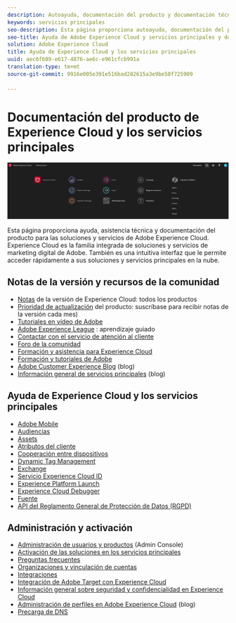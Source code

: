 ```yaml
---
description: Autoayuda, documentación del producto y documentación técnica para Adobe Experience Cloud. Experience Cloud es la familia integrada de soluciones y servicios de marketing digital de Adobe.
keywords: servicios principales
seo-description: Esta página proporciona autoayuda, documentación del producto y documentación técnica para Experience Cloud.
seo-title: Ayuda de Adobe Experience Cloud y servicios principales y documentación del producto.
solution: Adobe Experience Cloud
title: Ayuda de Experience Cloud y los servicios principales
uuid: aec6f689-e617-4876-ae6c-e961cfcb991a
translation-type: tm+mt
source-git-commit: 9916e005e391e516bad282615a3e9be58f725909

---
```



# Documentación del producto de Experience Cloud y los servicios principales

![Experience Cloud](assets/banner.png)

Esta página proporciona ayuda, asistencia técnica y documentación del producto para las soluciones y servicios de Adobe Experience Cloud. Experience Cloud es la familia integrada de soluciones y servicios de marketing digital de Adobe. También es una intuitiva interfaz que le permite acceder rápidamente a sus soluciones y servicios principales en la nube.

## Notas de la versión y recursos de la comunidad

* [Notas](https://docs.adobe.com/content/help/en/release-notes/experience-cloud/current.html) de la versión de Experience Cloud: todos los productos
* [Prioridad de actualización](https://www.adobe.com/subscription/priority-product-update.html) del producto: suscríbase para recibir notas de la versión cada mes)
* [Tutoriales en vídeo de Adobe](https://docs.adobe.com/content/help/en/core-services-learn/tutorials/overview.html)
* [Adobe Experience League](https://landing.adobe.com/experience-league/) : aprendizaje guiado
* [Contactar con el servicio de atención al cliente](https://helpx.adobe.com/contact/enterprise-support.ec.html)
* [Foro de la comunidad](https://forums.adobe.com/community/experience-cloud)
* [Formación y asistencia para Experience Cloud](https://helpx.adobe.com/support/experience-cloud.html)
* [Formación y tutoriales de Adobe](https://helpx.adobe.com/learning.html?promoid=KAUDK)
* [Adobe Customer Experience Blog](https://theblog.adobe.com/customer-experience/) (blog)
* [Información general de servicios principales](https://theblog.adobe.com/part-2-capturing-leveraging-consumer-behavior-adobe-marketing-cloud/) (blog)

## Ayuda de Experience Cloud y los servicios principales

* [Adobe Mobile](https://docs.adobe.com/content/help/en/mobile-services/using/home.html)
* [Audiencias](https://docs.adobe.com/content/help/en/core-services/interface/audiences/audience-library.html)
* [Assets](experience-cloud-assets/experience-cloud-assets.md)
* [Atributos del cliente](https://docs.adobe.com/content/help/en/core-services/interface/customer-attributes/attributes.html)
* [Cooperación entre dispositivos](https://docs.adobe.com/content/help/en/device-co-op/using/home.html)
* [Dynamic Tag Management](https://docs.adobe.com/content/help/en/dtm/using/dtm-home.html)
* [Exchange](https://experiencecloud.adobeexchange.com/)
* [Servicio Experience Cloud ID](https://docs.adobe.com/content/help/en/id-service/using/home.html)
* [Experience Platform Launch](https://docs.adobelaunch.com/)
* [Experience Cloud Debugger](https://marketing.adobe.com/resources/help/en_US/experience-cloud-debugger/)
* [Fuente](feed.md)
* [API del Reglamento General de Protección de Datos (RGPD)](https://www.adobe.io/apis/experiencecloud/gdpr.html)

## Administración y activación

* [Administración de usuarios y productos](admin-getting-started/admin-getting-started.md) (Admin Console)
* [Activación de las soluciones en los servicios principales](core-services/core-services.md)
* [Preguntas frecuentes](admin-getting-started/admin-getting-started.md)
* [Organizaciones y vinculación de cuentas](admin-getting-started/organizations.md)
* [Integraciones](marketing-cloud-integrations.md)
* [Integración de Adobe Target con Experience Cloud](https://docs.adobe.com/content/help/en/target/using/integrate/a4t/a4t.html)
* [Información general sobre seguridad y confidencialidad en Experience Cloud](assets/Adobe-Marketing-Cloud-Privacy-and-Security-Overview.pdf)
* [Administración de perfiles en Adobe Experience Cloud](https://theblog.adobe.com/profile-management-adobe-marketing-cloud-comes-together/) (blog)
* [Precarga de DNS](admin-getting-started/admin-getting-started.md#concept_6BC8C6856E3644F8956D7AD0A96383B7)
